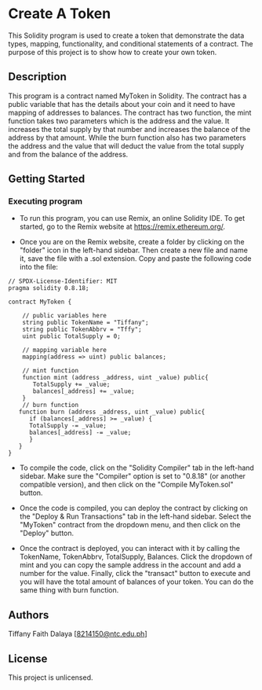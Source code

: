 # Create A Token

This Solidity program is used to create a token that demonstrate the data types, mapping, functionality, and conditional statements of a contract. The purpose of this project is to show how to create your own token.

## Description

This program is a contract named MyToken in Solidity. The contract has a public variable that has the details about your coin and it need to have mapping of addresses to balances. The contract has two function, the mint function takes two parameters which is the address and the value. It increases the total supply by that number and increases the balance of the address by that amount. While the burn function also has two parameters the address and the value that will deduct the value from the total supply and from the balance of the address.

## Getting Started

### Executing program

- To run this program, you can use Remix, an online Solidity IDE. To get started, go to the Remix website at https://remix.ethereum.org/.

- Once you are on the Remix website, create a folder  by clicking on the "folder" icon in the left-hand sidebar. Then create a new file and name it,  save the file with a .sol extension. Copy and paste the following code into the file:

```solidity
// SPDX-License-Identifier: MIT
pragma solidity 0.8.18;

contract MyToken {

    // public variables here
    string public TokenName = "Tiffany";
    string public TokenAbbrv = "Tffy";
    uint public TotalSupply = 0;
    
    // mapping variable here
    mapping(address => uint) public balances;

    // mint function
    function mint (address _address, uint _value) public{
       TotalSupply += _value;
       balances[_address] += _value;
    }
    // burn function
   function burn (address _address, uint _value) public{
      if (balances[_address] >= _value) {
      TotalSupply -= _value;
      balances[_address] -= _value;
      }
   }
}

```

- To compile the code, click on the "Solidity Compiler" tab in the left-hand sidebar. Make sure the "Compiler" option is set to "0.8.18" (or another compatible version), and then click on the "Compile MyToken.sol" button.

- Once the code is compiled, you can deploy the contract by clicking on the "Deploy & Run Transactions" tab in the left-hand sidebar. Select the "MyToken" contract from the dropdown menu, and then click on the "Deploy" button.

- Once the contract is deployed, you can interact with it by calling the TokenName, TokenAbbrv, TotalSupply, Balances. Click the dropdown of mint and you can copy the sample address in the account and add a number for the value. Finally, click the "transact" button to execute and you will have the total amount of balances of your token.  You can do the same thing with burn function. 
## Authors

Tiffany Faith Dalaya
[8214150@ntc.edu.ph] 

## License

This project is unlicensed.
